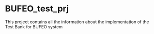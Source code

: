 # BUFEO_test_prj
This project contains all the information about the implementation of the Test Bank for BUFEO system
